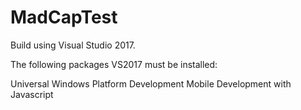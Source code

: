 # MadCapTest

Build using Visual Studio 2017. 

The following packages VS2017 must be installed:

Universal Windows Platform Development
Mobile Development with Javascript
